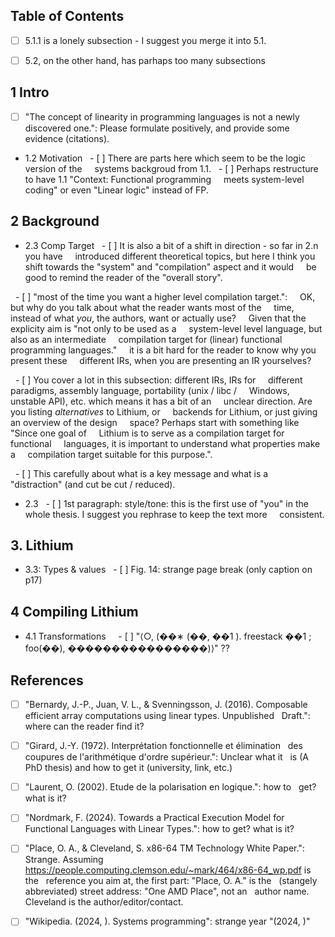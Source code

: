 ## Table of Contents

- [ ] 5.1.1 is a lonely subsection - I suggest you merge it into 5.1.

- [ ] 5.2, on the other hand, has parhaps too many subsections

## 1 Intro
- [ ] "The concept of linearity in programming languages is not a newly
  discovered one.": Please formulate positively, and provide some
  evidence (citations).
- 1.2 Motivation
  - [ ] There are parts here which seem to be the logic version of the
    systems backgroud from 1.1.
  - [ ] Perhaps restructure to have 1.1 "Context: Functional programming
    meets system-level coding" or even "Linear logic" instead of FP.

## 2 Background
- 2.3 Comp Target
  - [ ] It is also a bit of a shift in direction - so far in 2.n you have
    introduced different theoretical topics, but here I think you
    shift towards the "system" and "compilation" aspect and it would
    be good to remind the reader of the "overall story".

  - [ ] "most of the time you want a higher level compilation target.":
    OK, but why do you talk about what the reader wants most of the
    time, instead of what _you_, the authors, want or actually use?
    Given that the explicity aim is "not only to be used as a
    system-level level language, but also as an intermediate
    compilation target for (linear) functional programming languages."
    it is a bit hard for the reader to know why you present these
    different IRs, when you are presenting an IR yourselves?

  - [ ] You cover a lot in this subsection: different IRs, IRs for
    different paradigms, assembly language, portability (unix / libc /
    Windows, unstable API), etc. which means it has a bit of an
    unclear direction. Are you listing _alternatives_ to Lithium, or
    backends for Lithium, or just giving an overview of the design
    space? Perhaps start with something like "Since one goal of
    Lithium is to serve as a compilation target for functional
    languages, it is important to understand what properties make a
    compilation target suitable for this purpose.".

  - [ ] This carefully about what is a key message and what is a
    "distraction" (and cut be cut / reduced).

- 2.3
  - [ ] 1st paragraph: style/tone: this is the first use of "you" in the
    whole thesis. I suggest you rephrase to keep the text more
    consistent.

## 3. Lithium
- 3.3: Types & values
  - [ ] Fig. 14: strange page break (only caption on p17)

## 4 Compiling Lithium

- 4.1 Transformations
    - [ ] "⟨○, (��∗ (��, ��1 ). freestack ��1 ; foo(��), ����������������)⟩" ??     

## References
- [ ] "Bernardy, J.-P., Juan, V. L., & Svenningsson, J. (2016). Composable
  efficient array computations using linear types. Unpublished
  Draft.": where can the reader find it?

- [ ] "Girard, J.-Y. (1972). Interprétation fonctionnelle et élimination
  des coupures de l'arithmétique d'ordre supérieur.": Unclear what it
  is (A PhD thesis) and how to get it (university, link, etc.)

- [ ] "Laurent, O. (2002). Etude de la polarisation en logique.": how to
  get? what is it?

- [ ] "Nordmark, F. (2024). Towards a Practical Execution Model for
  Functional Languages with Linear Types.": how to get? what is it?

- [ ] "Place, O. A., & Cleveland, S. x86-64 TM Technology White Paper.":
  Strange. Assuming
  https://people.computing.clemson.edu/~mark/464/x86-64_wp.pdf is the
  reference you aim at, the first part: "Place, O. A." is the
  (stangely abbreviated) street address: "One AMD Place", not an
  author name. Cleveland is the author/editor/contact.

- [ ] "Wikipedia. (2024, ). Systems programming": strange year "(2024, )"
